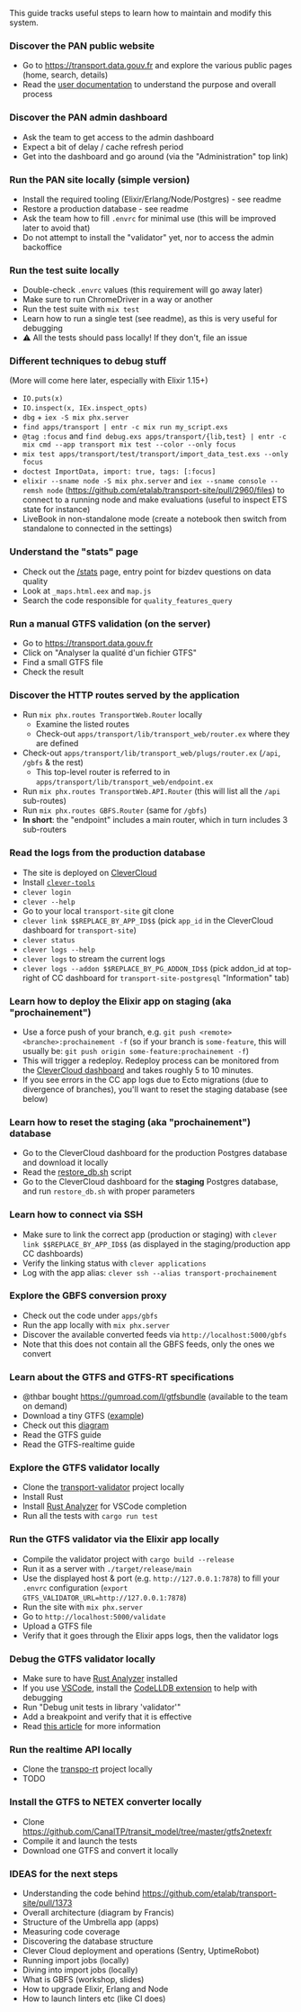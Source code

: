 This guide tracks useful steps to learn how to maintain and modify this system.

### Discover the PAN public website

* Go to https://transport.data.gouv.fr and explore the various public pages (home, search, details)
* Read the [user documentation](https://doc.transport.data.gouv.fr) to understand the purpose and overall process

### Discover the PAN admin dashboard

* Ask the team to get access to the admin dashboard
* Expect a bit of delay / cache refresh period
* Get into the dashboard and go around (via the "Administration" top link)

### Run the PAN site locally (simple version)

* Install the required tooling (Elixir/Erlang/Node/Postgres) - see readme
* Restore a production database - see readme
* Ask the team how to fill `.envrc` for minimal use (this will be improved later to avoid that)
* Do not attempt to install the "validator" yet, nor to access the admin backoffice

### Run the test suite locally

* Double-check `.envrc` values (this requirement will go away later)
* Make sure to run ChromeDriver in a way or another
* Run the test suite with `mix test`
* Learn how to run a single test (see readme), as this is very useful for debugging
* :warning: All the tests should pass locally! If they don't, file an issue

### Different techniques to debug stuff

(More will come here later, especially with Elixir 1.15+)

* `IO.puts(x)`
* `IO.inspect(x, IEx.inspect_opts)`
* `dbg` + `iex -S mix phx.server`
* `find apps/transport | entr -c mix run my_script.exs`
* `@tag :focus` and `find debug.exs apps/transport/{lib,test} | entr -c mix cmd --app transport mix test --color --only focus`
* `mix test apps/transport/test/transport/import_data_test.exs --only focus`
* `doctest ImportData, import: true, tags: [:focus]`
* `elixir --sname node -S mix phx.server` and `iex --sname console --remsh node` (https://github.com/etalab/transport-site/pull/2960/files) to connect to a running node and make evaluations (useful to inspect ETS state for instance)
* LiveBook in non-standalone mode (create a notebook then switch from standalone to connected in the settings)

### Understand the "stats" page

* Check out the [/stats](https://transport.data.gouv.fr/stats) page, entry point for bizdev questions on data quality
* Look at `_maps.html.eex` and `map.js`
* Search the code responsible for `quality_features_query`

### Run a manual GTFS validation (on the server)

* Go to https://transport.data.gouv.fr
* Click on "Analyser la qualité d'un fichier GTFS"
* Find a small GTFS file
* Check the result

### Discover the HTTP routes served by the application

* Run `mix phx.routes TransportWeb.Router` locally
  * Examine the listed routes
  * Check-out `apps/transport/lib/transport_web/router.ex` where they are defined
* Check-out `apps/transport/lib/transport_web/plugs/router.ex` (`/api`, `/gbfs` & the rest)
  * This top-level router is referred to in `apps/transport/lib/transport_web/endpoint.ex`
* Run `mix phx.routes TransportWeb.API.Router` (this will list all the `/api` sub-routes)
* Run `mix phx.routes GBFS.Router` (same for `/gbfs`)
* **In short**: the "endpoint" includes a main router, which in turn includes 3 sub-routers

### Read the logs from the production database

* The site is deployed on [CleverCloud](https://www.clever-cloud.com/)
* Install [`clever-tools`](https://github.com/CleverCloud/clever-tools)
* `clever login`
* `clever --help`
* Go to your local `transport-site` git clone
* `clever link $$REPLACE_BY_APP_ID$$` (pick `app_id` in the CleverCloud dashboard for `transport-site`)
* `clever status`
* `clever logs --help`
* `clever logs` to stream the current logs
* `clever logs --addon $$REPLACE_BY_PG_ADDON_ID$$` (pick addon_id at top-right of CC dashboard for `transport-site-postgresql` "Information" tab)

### Learn how to deploy the Elixir app on staging (aka "prochainement")

* Use a force push of your branch, e.g. `git push <remote> <branche>:prochainement -f` (so if your branch is `some-feature`, this will usually be: `git push origin some-feature:prochainement -f`)
* This will trigger a redeploy. Redeploy process can be monitored from the [CleverCloud dashboard](https://www.clever-cloud.com) and takes roughly 5 to 10 minutes.
* If you see errors in the CC app logs due to Ecto migrations (due to divergence of branches), you'll want to reset the staging database (see below)

### Learn how to reset the staging (aka "prochainement") database

* Go to the CleverCloud dashboard for the production Postgres database and download it locally
* Read the [restore_db.sh](https://github.com/etalab/transport-site/blob/master/restore_db.sh) script
* Go to the CleverCloud dashboard for the **staging** Postgres database, and run `restore_db.sh` with proper parameters

### Learn how to connect via SSH

* Make sure to link the correct app (production or staging) with `clever link $$REPLACE_BY_APP_ID$$` (as displayed in the staging/production app CC dashboards)
* Verify the linking status with `clever applications`
* Log with the app alias: `clever ssh --alias transport-prochainement`

### Explore the GBFS conversion proxy

* Check out the code under `apps/gbfs`
* Run the app locally with `mix phx.server`
* Discover the available converted feeds via `http://localhost:5000/gbfs`
* Note that this does not contain all the GBFS feeds, only the ones we convert

### Learn about the GTFS and GTFS-RT specifications

* @thbar bought https://gumroad.com/l/gtfsbundle (available to the team on demand)
* Download a tiny GTFS ([example](https://transport.data.gouv.fr/datasets/horaires-theoriques-et-temps-reel-des-navettes-de-la-station-de-tignes-gtfs-gtfs-rt/))
* Check out this [diagram](https://www.researchgate.net/figure/Modele-de-donnees-GTFS_fig7_268333353)
* Read the GTFS guide
* Read the GTFS-realtime guide

### Explore the GTFS validator locally

* Clone the [transport-validator](https://github.com/etalab/transport-validator) project locally
* Install Rust
* Install [Rust Analyzer](https://github.com/rust-analyzer/rust-analyzer) for VSCode completion
* Run all the tests with `cargo run test`

### Run the GTFS validator via the Elixir app locally

* Compile the validator project with `cargo build --release`
* Run it as a server with `./target/release/main`
* Use the displayed host & port (e.g. `http://127.0.0.1:7878`) to fill your `.envrc` configuration (`export GTFS_VALIDATOR_URL=http://127.0.0.1:7878`)
* Run the site with `mix phx.server`
* Go to `http://localhost:5000/validate`
* Upload a GTFS file
* Verify that it goes through the Elixir apps logs, then the validator logs

### Debug the GTFS validator locally

* Make sure to have [Rust Analyzer](https://github.com/rust-analyzer/rust-analyzer) installed
* If you use [VSCode](https://code.visualstudio.com), install the [CodeLLDB extension](https://marketplace.visualstudio.com/items?itemName=vadimcn.vscode-lldb) to help with debugging
* Run "Debug unit tests in library 'validator'"
* Add a breakpoint and verify that it is effective
* Read [this article](https://khalid-salad.medium.com/plp-rust-agjks-395d1d870432) for more information

### Run the realtime API locally

* Clone the [transpo-rt](https://github.com/etalab/transpo-rt) project locally
* TODO

### Install the GTFS to NETEX converter locally

* Clone https://github.com/CanalTP/transit_model/tree/master/gtfs2netexfr
* Compile it and launch the tests
* Download one GTFS and convert it locally

### IDEAS for the next steps

* Understanding the code behind https://github.com/etalab/transport-site/pull/1373
* Overall architecture (diagram by Francis)
* Structure of the Umbrella app (apps)
* Measuring code coverage
* Discovering the database structure
* Clever Cloud deployment and operations (Sentry, UptimeRobot)
* Running import jobs (locally)
* Diving into import jobs (locally)
* What is GBFS (workshop, slides)
* How to upgrade Elixir, Erlang and Node
* How to launch linters etc (like CI does)

